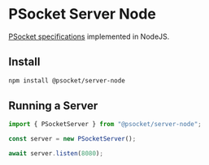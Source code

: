 # PSocket Server Node

[PSocket specifications](https://github.com/P-Socket/Specifications) implemented in NodeJS.

## Install

```bash
npm install @psocket/server-node
```

## Running a Server

```ts
import { PSocketServer } from "@psocket/server-node";

const server = new PSocketServer();

await server.listen(8080);
```
